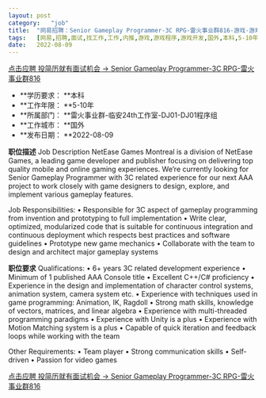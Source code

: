 ```yaml
---
layout:	post
category:	"job"
title:	"网易招聘：Senior Gameplay Programmer-3C RPG-雷火事业群816-游戏-游戏程序-游戏开发-国外本科5-10年"
tags:	[网易,招聘,面试,找工作,工作,内推,游戏,游戏程序,游戏开发,国外,本科,5-10年]
date:	2022-08-09
---
```


[点击应聘 投简历就有面试机会 -> Senior Gameplay Programmer-3C RPG-雷火事业群816](http://mobile.bole.netease.com/bole/boleDetail?id=32125&employeeId=346f03c3cda5f04c&key=all)



- **学历要求： **本科
- **工作年限： **5-10年
- **所属部门： **雷火事业群-临安24th工作室-DJ01-DJ01程序组
- **工作城市： **国外
- **发布日期： **2022-08-09



**职位描述**
Job Description
NetEase Games Montreal is a division of NetEase Games, a leading game developer and publisher focusing on delivering top quality mobile and online gaming experiences. We’re currently looking for Senior Gameplay Programmer with 3C related experience for our next AAA project to work closely with game designers to design, explore, and implement various gameplay features.

Job Responsibilities:
•	Responsible for 3C aspect of gameplay programming from invention and prototyping to full implementation
•	Write clear, optimized, modularized code that is suitable for continuous integration and continuous deployment which respects best practices and software guidelines
•	Prototype new game mechanics
•	Collaborate with the team to design and architect major gameplay systems



**职位要求**
Qualifications:
•	6+ years 3C related development experience
•	Minimum of 1 published AAA Console title
•	Excellent C++/C# proficiency
•	Experience in the design and implementation of character control systems, animation system, camera system etc.
•	Experience with techniques used in game programming: Animation, IK, Ragdoll
•	Strong math skills, knowledge of vectors, matrices, and linear algebra
•	Experience with multi-threaded programming paradigms
•	Experience with Unity is a plus
•	Experience with Motion Matching system is a plus
•	Capable of quick iteration and feedback loops while working with the team

Other Requirements:
•	Team player
•	Strong communication skills
•	Self-driven
•	Passion for video games



[点击应聘 投简历就有面试机会 -> Senior Gameplay Programmer-3C RPG-雷火事业群816](http://mobile.bole.netease.com/bole/boleDetail?id=32125&employeeId=346f03c3cda5f04c&key=all)
